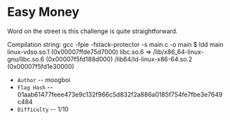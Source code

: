 # Easy Money

Word on the street is this challenge is quite straightforward.

Compilation string: gcc -fpie -fstack-protector -s main.c -o main
$ ldd main
	linux-vdso.so.1 (0x00007ffde75d7000)
	libc.so.6 => /lib/x86_64-linux-gnu/libc.so.6 (0x00007f5fd188d000)
	/lib64/ld-linux-x86-64.so.2 (0x00007f5fd1e30000)

* `Author` -- moogboi
* `Flag Hash` -- 01aab61477feee473e9c132f966c5d832f2a886a0185f754fe7fbe3e7649c484
* `Difficulty` -- 1/10
